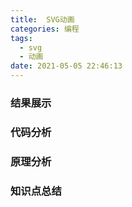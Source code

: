 ```yaml
---
title:  SVG动画
categories: 编程
tags: 
  - svg
  - 动画
date: 2021-05-05 22:46:13
---
```


### 结果展示



### 代码分析



### 原理分析



### 知识点总结

